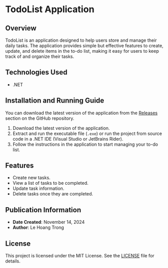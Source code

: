 # TodoList Application

## Overview

TodoList is an application designed to help users store and manage their daily tasks. The application provides simple but effective features to create, update, and delete items in the to-do list, making it easy for users to keep track of and organize their tasks.

## Technologies Used

- .NET

## Installation and Running Guide

You can download the latest version of the application from the [Releases](https://github.com/lehoangtrong/TodoList/releases) section on the GitHub repository.

1. Download the latest version of the application.
2. Extract and run the executable file (`.exe`) or run the project from source code in a .NET IDE (Visual Studio or JetBrains Rider).
3. Follow the instructions in the application to start managing your to-do list.

## Features

- Create new tasks.
- View a list of tasks to be completed.
- Update task information.
- Delete tasks once they are completed.

## Publication Information

- **Date Created**: November 14, 2024
- **Author**: Le Hoang Trong

## License

This project is licensed under the MIT License. See the [LICENSE](LICENSE) file for details.
